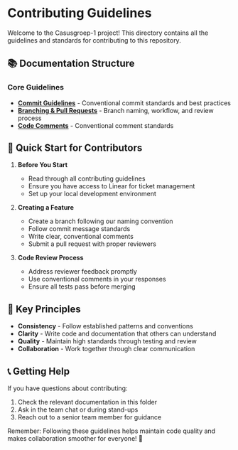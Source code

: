 # Contributing Guidelines

Welcome to the Casusgroep-1 project! This directory contains all the guidelines and standards for contributing to this repository.

## 📚 Documentation Structure

### Core Guidelines

- **[Commit Guidelines](./commits.md)** - Conventional commit standards and best practices
- **[Branching & Pull Requests](./branching.md)** - Branch naming, workflow, and review process
- **[Code Comments](./comments.md)** - Conventional comment standards

## 🚀 Quick Start for Contributors

1. **Before You Start**
   - Read through all contributing guidelines
   - Ensure you have access to Linear for ticket management
   - Set up your local development environment

2. **Creating a Feature**
   - Create a branch following our naming convention
   - Follow commit message standards
   - Write clear, conventional comments
   - Submit a pull request with proper reviewers

3. **Code Review Process**
   - Address reviewer feedback promptly
   - Use conventional comments in your responses
   - Ensure all tests pass before merging

## 🎯 Key Principles

- **Consistency** - Follow established patterns and conventions
- **Clarity** - Write code and documentation that others can understand
- **Quality** - Maintain high standards through testing and review
- **Collaboration** - Work together through clear communication

## 📞 Getting Help

If you have questions about contributing:

1. Check the relevant documentation in this folder
2. Ask in the team chat or during stand-ups
3. Reach out to a senior team member for guidance

Remember: Following these guidelines helps maintain code quality and makes collaboration smoother for everyone! 🚀
